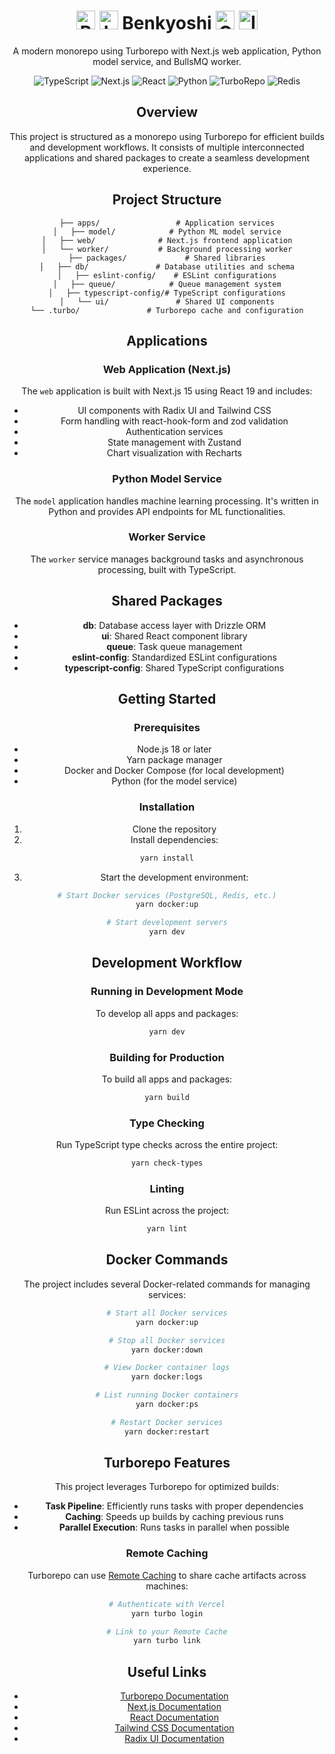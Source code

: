 <div align="center">
  <h1>
    <img src="https://img.icons8.com/color/48/000000/book.png" alt="Book" width="30"/>
    <img src="https://img.icons8.com/color/48/000000/graduation-cap.png" alt="Learning" width="30"/>
    Benkyoshi
    <img src="https://img.icons8.com/color/48/000000/code.png" alt="Code" width="30"/>
    <img src="https://img.icons8.com/color/48/000000/brain.png" alt="Intelligence" width="30"/>
  </h1>
  
  <p>A modern monorepo using Turborepo with Next.js web application, Python model service, and BullsMQ worker.</p>
  
  <div>
    <img alt="TypeScript" src="https://img.shields.io/badge/TypeScript-3178C6?style=for-the-badge&logo=typescript&logoColor=white" />
    <img alt="Next.js" src="https://img.shields.io/badge/Next.js-000000?style=for-the-badge&logo=next.js&logoColor=white" />
    <img alt="React" src="https://img.shields.io/badge/React-61DAFB?style=for-the-badge&logo=react&logoColor=black" />
    <img alt="Python" src="https://img.shields.io/badge/Python-3776AB?style=for-the-badge&logo=python&logoColor=white" />
    <img alt="TurboRepo" src="https://img.shields.io/badge/TurboRepo-EF4444?style=for-the-badge&logo=turborepo&logoColor=white" />
    <img alt="Redis" src="https://img.shields.io/badge/Redis-DC382D?style=for-the-badge&logo=redis&logoColor=white" />
</div>

## Overview

This project is structured as a monorepo using Turborepo for efficient builds and development workflows. It consists of multiple interconnected applications and shared packages to create a seamless development experience.

## Project Structure

```
├── apps/                 # Application services
│   ├── model/            # Python ML model service
│   ├── web/              # Next.js frontend application
│   └── worker/           # Background processing worker
├── packages/             # Shared libraries
│   ├── db/               # Database utilities and schema
│   ├── eslint-config/    # ESLint configurations
│   ├── queue/            # Queue management system
│   ├── typescript-config/# TypeScript configurations
│   └── ui/               # Shared UI components
└── .turbo/               # Turborepo cache and configuration
```

## Applications

### Web Application (Next.js)

The `web` application is built with Next.js 15 using React 19 and includes:

- UI components with Radix UI and Tailwind CSS
- Form handling with react-hook-form and zod validation
- Authentication services
- State management with Zustand
- Chart visualization with Recharts

### Python Model Service

The `model` application handles machine learning processing. It's written in Python and provides API endpoints for ML functionalities.

### Worker Service

The `worker` service manages background tasks and asynchronous processing, built with TypeScript.

## Shared Packages

- **db**: Database access layer with Drizzle ORM
- **ui**: Shared React component library
- **queue**: Task queue management
- **eslint-config**: Standardized ESLint configurations
- **typescript-config**: Shared TypeScript configurations

## Getting Started

### Prerequisites

- Node.js 18 or later
- Yarn package manager
- Docker and Docker Compose (for local development)
- Python (for the model service)

### Installation

1. Clone the repository
2. Install dependencies:

```sh
yarn install
```

3. Start the development environment:

```sh
# Start Docker services (PostgreSQL, Redis, etc.)
yarn docker:up

# Start development servers
yarn dev
```

## Development Workflow

### Running in Development Mode

To develop all apps and packages:

```sh
yarn dev
```

### Building for Production

To build all apps and packages:

```sh
yarn build
```

### Type Checking

Run TypeScript type checks across the entire project:

```sh
yarn check-types
```

### Linting

Run ESLint across the project:

```sh
yarn lint
```

## Docker Commands

The project includes several Docker-related commands for managing services:

```sh
# Start all Docker services
yarn docker:up

# Stop all Docker services
yarn docker:down

# View Docker container logs
yarn docker:logs

# List running Docker containers
yarn docker:ps

# Restart Docker services
yarn docker:restart
```

## Turborepo Features

This project leverages Turborepo for optimized builds:

- **Task Pipeline**: Efficiently runs tasks with proper dependencies
- **Caching**: Speeds up builds by caching previous runs
- **Parallel Execution**: Runs tasks in parallel when possible

### Remote Caching

Turborepo can use [Remote Caching](https://turbo.build/repo/docs/core-concepts/remote-caching) to share cache artifacts across machines:

```sh
# Authenticate with Vercel
yarn turbo login

# Link to your Remote Cache
yarn turbo link
```

## Useful Links

- [Turborepo Documentation](https://turbo.build/repo/docs)
- [Next.js Documentation](https://nextjs.org/docs)
- [React Documentation](https://react.dev)
- [Tailwind CSS Documentation](https://tailwindcss.com/docs)
- [Radix UI Documentation](https://www.radix-ui.com/docs)
